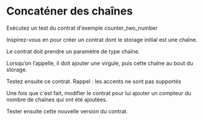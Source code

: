 # Concaténer des chaînes

Exécutez un test du contrat d'exemple counter_two_number

Inspirez-vous en pour créer un contrat dont le storage initial est une chaîne.

Le contrat doit prendre un paramètre de type chaîne.

Lorsqu’on l’appelle, il doit ajouter une virgule, puis cette chaîne au bout du storage.

Testez ensuite ce contrat. Rappel : les accents ne sont pas supportés

Une fois que c'est fait, modifier le contrat pour lui ajouter un compteur du nombre de chaînes qui ont été ajoutées.

Tester ensuite cette nouvelle version du contrat.

